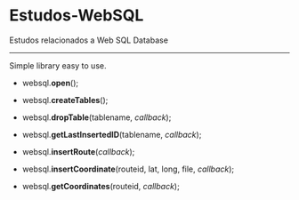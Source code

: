# Estudos-WebSQL
Estudos relacionados a Web SQL Database
_____
Simple library easy to use.

* websql.**open**();

* websql.**createTables**();

* websql.**dropTable**(tablename, *callback*);

* websql.**getLastInsertedID**(tablename, *callback*);

* websql.**insertRoute**(*callback*);

* websql.**insertCoordinate**(routeid, lat, long, file, *callback*);

* websql.**getCoordinates**(routeid, *callback*);


